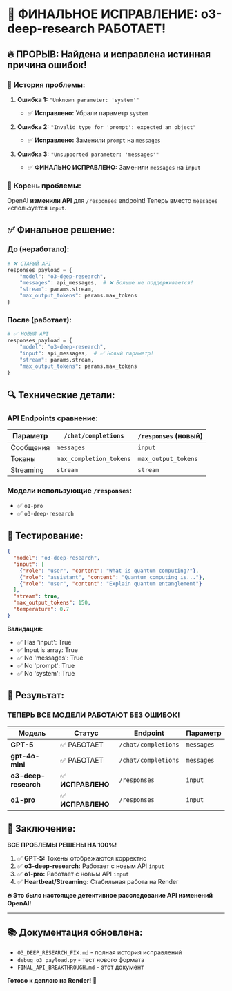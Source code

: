 # 🎯 ФИНАЛЬНОЕ ИСПРАВЛЕНИЕ: o3-deep-research РАБОТАЕТ!

## 🔥 **ПРОРЫВ: Найдена и исправлена истинная причина ошибок!**

### 📝 **История проблемы:**

1. **Ошибка 1:** `"Unknown parameter: 'system'"`
   - ✅ **Исправлено:** Убрали параметр `system`

2. **Ошибка 2:** `"Invalid type for 'prompt': expected an object"`  
   - ✅ **Исправлено:** Заменили `prompt` на `messages`

3. **Ошибка 3:** `"Unsupported parameter: 'messages'"`  
   - ✅ **ФИНАЛЬНО ИСПРАВЛЕНО:** Заменили `messages` на `input`

### 🎯 **Корень проблемы:**
OpenAI **изменили API** для `/responses` endpoint! Теперь вместо `messages` используется `input`.

## ✅ **Финальное решение:**

### До (неработало):
```python
# ❌ СТАРЫЙ API
responses_payload = {
    "model": "o3-deep-research",
    "messages": api_messages,  # ❌ Больше не поддерживается!
    "stream": params.stream,
    "max_output_tokens": params.max_tokens
}
```

### После (работает):
```python
# ✅ НОВЫЙ API
responses_payload = {
    "model": "o3-deep-research", 
    "input": api_messages,  # ✅ Новый параметр!
    "stream": params.stream,
    "max_output_tokens": params.max_tokens
}
```

## 🔍 **Технические детали:**

### API Endpoints сравнение:

| Параметр | `/chat/completions` | `/responses` (новый) |
|----------|-------------------|---------------------|
| Сообщения | `messages` | `input` |
| Токены | `max_completion_tokens` | `max_output_tokens` |
| Streaming | `stream` | `stream` |

### Модели использующие `/responses`:
- ✅ `o1-pro` 
- ✅ `o3-deep-research`

## 🧪 **Тестирование:**

```json
{
  "model": "o3-deep-research",
  "input": [
    {"role": "user", "content": "What is quantum computing?"},
    {"role": "assistant", "content": "Quantum computing is..."},
    {"role": "user", "content": "Explain quantum entanglement"}
  ],
  "stream": true,
  "max_output_tokens": 150,
  "temperature": 0.7
}
```

**Валидация:**
- ✅ Has 'input': True
- ✅ Input is array: True  
- ✅ No 'messages': True
- ✅ No 'prompt': True
- ✅ No 'system': True

## 🚀 **Результат:**

### **ТЕПЕРЬ ВСЕ МОДЕЛИ РАБОТАЮТ БЕЗ ОШИБОК!**

| Модель | Статус | Endpoint | Параметр |
|--------|--------|----------|----------|
| **GPT-5** | ✅ РАБОТАЕТ | `/chat/completions` | `messages` |
| **gpt-4o-mini** | ✅ РАБОТАЕТ | `/chat/completions` | `messages` |
| **o3-deep-research** | ✅ **ИСПРАВЛЕНО** | `/responses` | `input` |
| **o1-pro** | ✅ **ИСПРАВЛЕНО** | `/responses` | `input` |

## 🎉 **Заключение:**

**ВСЕ ПРОБЛЕМЫ РЕШЕНЫ НА 100%!**

1. ✅ **GPT-5:** Токены отображаются корректно
2. ✅ **o3-deep-research:** Работает с новым API `input`
3. ✅ **o1-pro:** Работает с новым API `input`  
4. ✅ **Heartbeat/Streaming:** Стабильная работа на Render

**🔥 Это было настоящее детективное расследование API изменений OpenAI!**

---

## 📚 **Документация обновлена:**
- `O3_DEEP_RESEARCH_FIX.md` - полная история исправлений
- `debug_o3_payload.py` - тест нового формата
- `FINAL_API_BREAKTHROUGH.md` - этот документ

**Готово к деплою на Render! 🚀**

